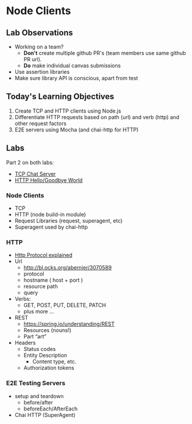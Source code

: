 # Node Clients

## Lab Observations

* Working on a team?
	* __Don't__ create multiple github PR's (team members use
	same github PR url).
	* __Do__ make individual canvas submissions
* Use assertion libraries
* Make sure library API is conscious, apart from test

## Today's Learning Objectives

1. Create TCP and HTTP clients using Node.js
2. Differentiate HTTP requests based on path (url) and verb (http) and other request factors
3. E2E servers using Mocha (and chai-http for HTTP)

## Labs

Part 2 on both labs:

* [TCP Chat Server](https://github.com/codefellows-portland-javascript-401d3/tcp-chat-server)
* [HTTP Hello/Goodbye World](https://github.com/codefellows-portland-javascript-401d3/http-hello-goodbye-world)

### Node Clients

* TCP
* HTTP (node build-in module)
* Request Libraries (request, superagent, etc)
* Superagent used by chai-http

### HTTP

* [ Http Protocol explained ](http://code.tutsplus.com/tutorials/http-the-protocol-every-web-developer-must-know-part-1--net-31177)
* Url
	* http://bl.ocks.org/abernier/3070589
	* protocol
	* hostname ( host + port )
	* resource path
	* query
* Verbs: 
	* GET, POST, PUT, DELETE, PATCH
	* plus more ...
* REST
	* https://spring.io/understanding/REST
	* Resources (nouns!)
	* Part “art”
* Headers
	* Status codes
	* Entity Description
		* Content type, etc.
	* Authorization tokens

### E2E Testing Servers

* setup and teardown
	* before/after
	* beforeEach/AfterEach
* Chai HTTP (SuperAgent)